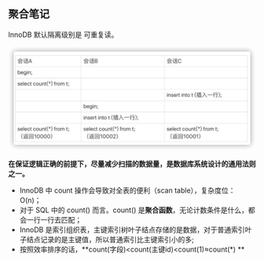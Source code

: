 ## 聚合笔记



InnoDB 默认隔离级别是 可重复读。

![image-20210316205504064](assets/image-20210316205504064.png)

**在保证逻辑正确的前提下，尽量减少扫描的数据量，是数据库系统设计的通用法则之一。**

- InnoDB 中 count 操作会导致对全表的便利（scan table），复杂度位：O(n)；
- 对于 SQL 中的 count() 而言。count() 是**聚合函数**，无论计数条件是什么，都会一行一行去匹配；
- InnoDB 是索引组织表，主键索引树叶子结点存储的是数据，对于普通索引叶子结点记录的是主键值，所以普通索引比主键索引小的多;
- 按照效率排序的话，**count(字段)<count(主键id)<count(1)≈count(*) ** 















